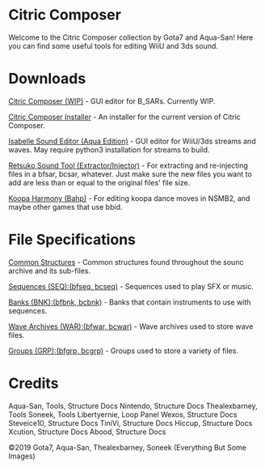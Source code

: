 # Citric Composer
Welcome to the Citric Composer collection by Gota7 and Aqua-San!
Here you can find some useful tools for editing WiiU and 3ds sound.


# Downloads
[Citric Composer (WIP)](https://github.com/Gota7/Citric-Composer/blob/master/Citric%20Composer/Citric%20Composer/bin/Release/Citric%20Composer.zip?raw=true) - GUI editor for B_SARs. Currently WIP.

[Citric Composer Installer](https://github.com/Gota7/Citric-Composer/blob/master/Citric%20Composer/Citric%20Installer.msi?raw=true) - An installer for the current version of Citric Composer.

[Isabelle Sound Editor (Aqua Edition)](https://github.com/Gota7/Citric-Composer/blob/master/Citric%20Composer/Citric%20Composer/bin/Release/Isabelle%20Sound%20Editor.zip?raw=true) - GUI editor for WiiU/3ds streams and waves. May require python3 installation for streams to build.

[Retsuko Sound Tool (Extractor/Injector)](https://github.com/Gota7/Citric-Composer/blob/master/Retsuko%20Sound%20Tool/Retsuko%20Sound%20Tool/bin/Debug/Retsuko%20Sound%20Tool.zip?raw=true) - For extracting and re-injecting files in a bfsar, bcsar, whatever. Just make sure the new files you want to add are less than or equal to the original files' file size.

[Koopa Harmony (Bahp)](https://github.com/Gota7/Citric-Composer/blob/master/Koopa%20Harmony/Koopa%20Harmony/bin/Debug/Koopa%20Harmony.zip?raw=true) - For editing koopa dance moves in NSMB2, and maybe other games that use bbid.

# File Specifications
[Common Structures](specs/common.md) - Common structures found throughout the sounc archive and its sub-files.

[Sequences (SEQ):(bfseq, bcseq)](specs/seq.md) - Sequences used to play SFX or music.

[Banks (BNK):(bfbnk, bcbnk)](specs/bnk.md) - Banks that contain instruments to use with sequences.

[Wave Archives (WAR):(bfwar, bcwar)](specs/war.md) - Wave archives used to store wave files.

[Groups (GRP):(bfgrp, bcgrp)](specs/grp.md) - Groups used to store a variety of files.


# Credits
Aqua-San, Tools, Structure Docs
Nintendo, Structure Docs
Thealexbarney, Tools
Soneek, Tools
Libertyernie, Loop Panel
Wexos, Structure Docs
Steveice10, Structure Docs
TiniVi, Structure Docs
Hiccup, Structure Docs
Xcution, Structure Docs
Abood, Structure Docs

©2019 Gota7, Aqua-San, Thealexbarney, Soneek
(Everything But Some Images)